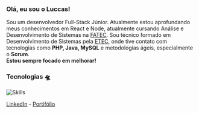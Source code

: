 ### Olá, eu sou o Luccas!
Sou um desenvolvedor Full-Stack Júnior. Atualmente estou aprofundando meus conhecimentos em React e Node, atualmente cursando Análise e Desenvolvimento de Sistemas na [FATEC](https://fatecrl.edu.br/). Sou técnico formado em Desenvolvimento de Sistemas pela [ETEC](https://www.etecpg.com.br/), onde tive contato com tecnologias como **PHP, Java, MySQL** e metodologias ágeis, especialmente o **Scrum**.<br> **Estou sempre focado em melhorar!** <br>

### Tecnologias 🛸
![Skills](https://skillicons.dev/icons?i=html,css,js,react,nodejs,vite,python,php,postgres,git)


[LinkedIn](https://www.linkedin.com/in/davttiw) -
[Portifólio](https://davittiw.vercel.app/)
